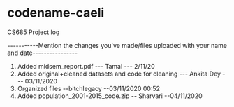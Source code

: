 # codename-caeli
CS685 Project log

-----------Mention the changes you've made/files uploaded with your name and date----------------
1. Added midsem_report.pdf --- Tamal --- 2/11/20
2. Added original+cleaned datasets and code for cleaning --- Ankita Dey --- 03/11/2020
3. Organized files --bitchlegacy --03/11/2020 00:52
4. Added population_2001-2015_code.zip -- Sharvari --04/11/2020
